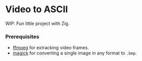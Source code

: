 # Video to ASCII

WIP: Fun little project with Zig.

### Prerequisites

- [ffmpeg](https://www.ffmpeg.org/) for extracking video frames.
- [magick](https://imagemagick.org/) for converting a single image in any format to `.bmp`.

